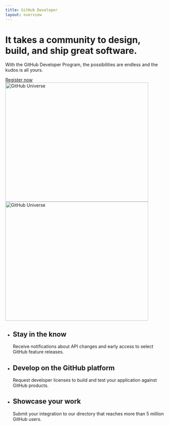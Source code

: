 ```yaml
---
title: GitHub Developer
layout: overview
---
```


<div class="feature dev-program">
  <div class="wrapper">
    <h1>It takes a community to design, build, and ship great software.</h1>
    <p class="intro">With the GitHub Developer Program, the possibilities are endless and the kudos is all yours.</p>
    <a href="https://github.com/developer/register" class="button">Register now</a>
  </div>
  <img src="/shared/images/header-animation.gif" alt="GitHub Universe" class="earth" width="450" height="375">
  <img src="/shared/images/header-animation-short-loop.gif" alt="GitHub Universe" class="earth earth-short-loop" width="450" height="375">
</div>

<div class="full-width-divider">
  <ul class="wrapper highlights">
    <li class="highlight-module">
      <a href="/guides/"><span class="mega-octicon octicon-broadcast"></span></a>
      <h2>Stay in the know</h2>
      <p>Receive notifications about API changes and early access to select GitHub feature releases.</p>
    </li>
    <li class="highlight-module">
      <a href="/libraries/"><span class="mega-octicon octicon-code"></span></a>
      <h2>Develop on the GitHub platform</h2>
      <p>Request developer licenses to build and test your application against GitHub products.</p>
    </li>
    <li class="highlight-module">
      <a href="http://github.com/contact"><span class="mega-octicon octicon-globe"></span></a>
      <h2>Showcase your work</h2>
      <p>Submit your integration to our directory that reaches more than 5 million GitHub users.</p>
    </li>
  </ul>
</div>
